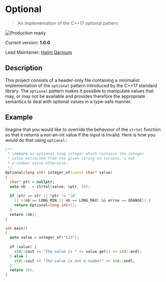 # Optional
> An implementation of the C++17 optional pattern.

![Production ready](https://img.shields.io/badge/Production-Ready-brightgreen.svg)

Current version: **1.0.0**

Lead Maintainer: [Halim Qarroum](mailto:hqm.post@gmail.com)

## Description

This project consists of a header-only file containing a minimalist implementation of the `optional` pattern introduced by the C++17 standard library. The `optional` pattern makes it possible to manipulate values that may, or may not be available and provides therefore the appropriate semantics to deal with optional values in a type-safe manner.

## Example

Imagine that you would like to override the behaviour of the `strtol` function so that it returns a not-an-int value if the input is invalid. Here is how you would do that using `optional` :

```c++
/**
 * \return an optional long integer which contains the integer
 * value extracted from the given string on success, a not
 * a number value otherwise.
 */
Optional<long int> integer_of(const char* value)
{
  char* ptr = nullptr;
  auto nb   = strtol(value, &ptr, 10);
  
  if (ptr == str || *ptr != '\0'
    || ((nb == LONG_MIN || nb == LONG_MAX) && errno == ERANGE)) {
    return Optional<long int>();
  }
  return (nb);
}

int main()
{
  auto value = integer_of("123");
  
  if (value) {
    std::cout << "The value is " << value.get() << std::endl;
  } else {
    std::cout << "The value is not a number" << std::endl;
  }
  return (0);
}
```
